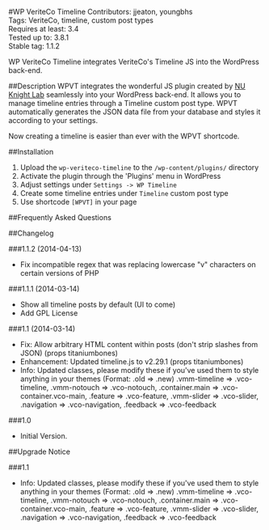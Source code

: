 #WP VeriteCo Timeline
Contributors: jjeaton, youngbhs  
Tags: VeriteCo, timeline, custom post types  
Requires at least: 3.4  
Tested up to: 3.8.1  
Stable tag: 1.1.2  

WP VeriteCo Timeline integrates VeriteCo's Timeline JS into the WordPress back-end.

##Description
WPVT integrates the wonderful JS plugin created by [NU Knight Lab](http://timeline.knightlab.com/ "Timeline JS") seamlessly into your WordPress back-end. It allows you to manage timeline entries through a Timeline custom post type. WPVT automatically generates the JSON data file from your database and styles it according to your settings.

Now creating a timeline is easier than ever with the WPVT shortcode.

##Installation

1. Upload the `wp-veriteco-timeline` to the `/wp-content/plugins/` directory
2. Activate the plugin through the 'Plugins' menu in WordPress
3. Adjust settings under `Settings -> WP Timeline`
4. Create some timeline entries under `Timeline` custom post type
5. Use shortcode `[WPVT]` in your page


##Frequently Asked Questions


##Changelog

###1.1.2 (2014-04-13)

* Fix incompatible regex that was replacing lowercase "v" characters on certain versions of PHP

###1.1.1 (2014-03-14)

* Show all timeline posts by default (UI to come)
* Add GPL License

###1.1 (2014-03-14)

* Fix: Allow arbitrary HTML content within posts (don't strip slashes from JSON) (props titaniumbones)
* Enhancement: Updated timeline.js to v2.29.1 (props titaniumbones)
* Info: Updated classes, please modify these if you've used them to style anything in your themes (Format: .old => .new) .vmm-timeline => .vco-timeline, .vmm-notouch => .vco-notouch, .container.main => .vco-container.vco-main, .feature => .vco-feature, .vmm-slider => .vco-slider, .navigation => .vco-navigation, .feedback => .vco-feedback

###1.0

* Initial Version.

##Upgrade Notice

###1.1

* Info: Updated classes, please modify these if you've used them to style anything in your themes (Format: .old => .new) .vmm-timeline => .vco-timeline, .vmm-notouch => .vco-notouch, .container.main => .vco-container.vco-main, .feature => .vco-feature, .vmm-slider => .vco-slider, .navigation => .vco-navigation, .feedback => .vco-feedback
